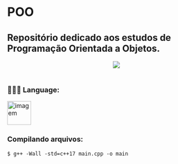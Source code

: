 # POO
## Repositório dedicado aos estudos de **Programação Orientada a Objetos.**

<p align="center">
<img src="https://i.imgur.com/wvlO9Qh.gif">

<br>
<br>

### 👨🏻‍💻 Language: 

<img src="https://www.alura.com.br/artigos/assets/formacao-linguagem-c-plus-plus/img-01.png" alt="imagem" width="55"> 


### Compilando arquivos:
```
$ g++ -Wall -std=c++17 main.cpp -o main  
```